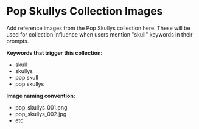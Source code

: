 # Pop Skullys Collection Images

Add reference images from the Pop Skullys collection here. These will be used for collection influence when users mention "skull" keywords in their prompts.

**Keywords that trigger this collection:**
- skull
- skullys
- pop skull
- pop skullys

**Image naming convention:**
- pop_skullys_001.png
- pop_skullys_002.jpg
- etc.